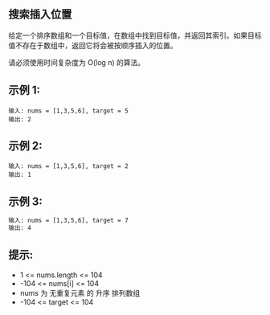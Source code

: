 ## 搜索插入位置

给定一个排序数组和一个目标值，在数组中找到目标值，并返回其索引。如果目标值不存在于数组中，返回它将会被按顺序插入的位置。

请必须使用时间复杂度为 O(log n) 的算法。

## 示例 1:

```
输入: nums = [1,3,5,6], target = 5
输出: 2
```

## 示例 2:

```
输入: nums = [1,3,5,6], target = 2
输出: 1
```

## 示例 3:

```txt
输入: nums = [1,3,5,6], target = 7
输出: 4
```

## 提示:

-   1 <= nums.length <= 104
-   -104 <= nums[i] <= 104
-   nums 为 无重复元素 的 升序 排列数组
-   -104 <= target <= 104
